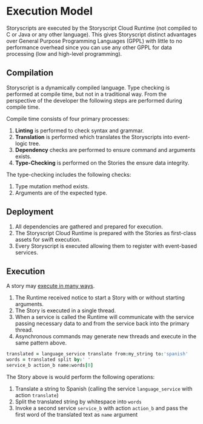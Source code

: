 # Execution Model

Storyscripts are executed by the Storyscript Cloud Runtime (not compiled to C or Java or any other language).
This gives Storyscript distinct advantages over General Purpose Programming Languages (GPPL) with little to no performance overhead since you can use any other GPPL for data processing (low and high-level programming).

## Compilation

Storyscript is a dynamically compiled language. Type checking is performed at compile time, but not in a traditional way. From the perspective of the developer the following steps are performed during compile time.

Compile time consists of four primary processes:

1. **Linting** is performed to check syntax and grammar.
1. **Translation** is performed which translates the Storyscripts into event-logic tree.
1. **Dependency** checks are performed to ensure command and arguments exists.
1. **Type-Checking** is performed on the Stories the ensure data integrity.

The type-checking includes the following checks:

1. Type mutation method exists.
1. Arguments are of the expected type.

## Deployment

1. All dependencies are gathered and prepared for execution.
1. The Storyscript Cloud Runtime is prepared with the Stories as first-class assets for swift execution.
1. Every Storyscript is executed allowing them to register with event-based services.

## Execution

A story may [execute in many ways](/faq/#how-are-storyscripts-started).

1. The Runtime received notice to start a Story with or without starting arguments.
1. The Story is executed in a single thread.
1. When a service is called the Runtime will communicate with the service passing necessary data to and from the service back into the primary thread.
1. Asynchronous commands may generate new threads and execute in the same pattern above.

```coffeescript
translated = language_service translate from:my_string to:'spanish'
words = translated split by:' '
service_b action_b name:words[0]
```

The Story above is would perform the following operations:

1. Translate a string to Spanish (calling the service `language_service` with action `translate`)
1. Split the translated string by whitespace into `words`
1. Invoke a second service `service_b` with action `action_b` and pass the first word of the translated text as `name` argument
